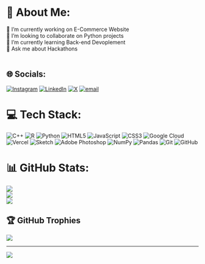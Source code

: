 # 💫 About Me:
🔭 I’m currently working on E-Commerce Website<br>👯 I’m looking to collaborate on Python projects<br>🌱 I’m currently learning Back-end Devoplement<br>💬 Ask me about Hackathons<br><br>

## 🌐 Socials:
[![Instagram](https://img.shields.io/badge/Instagram-%23E4405F.svg?logo=Instagram&logoColor=white)](https://instagram.com/@f_deshmukh13) [![LinkedIn](https://img.shields.io/badge/LinkedIn-%230077B5.svg?logo=linkedin&logoColor=white)](https://linkedin.com/in/@faizandeshmukh13) [![X](https://img.shields.io/badge/X-black.svg?logo=X&logoColor=white)](https://x.com/@f_deshmukh13) [![email](https://img.shields.io/badge/Email-D14836?logo=gmail&logoColor=white)](mailto:deshmukhfaizan13@gmail.com) 

# 💻 Tech Stack:
![C++](https://img.shields.io/badge/c++-%2300599C.svg?style=for-the-badge&logo=c%2B%2B&logoColor=white) ![R](https://img.shields.io/badge/r-%23276DC3.svg?style=for-the-badge&logo=r&logoColor=white) ![Python](https://img.shields.io/badge/python-3670A0?style=for-the-badge&logo=python&logoColor=ffdd54) ![HTML5](https://img.shields.io/badge/html5-%23E34F26.svg?style=for-the-badge&logo=html5&logoColor=white) ![JavaScript](https://img.shields.io/badge/javascript-%23323330.svg?style=for-the-badge&logo=javascript&logoColor=%23F7DF1E) ![CSS3](https://img.shields.io/badge/css3-%231572B6.svg?style=for-the-badge&logo=css3&logoColor=white) ![Google Cloud](https://img.shields.io/badge/GoogleCloud-%234285F4.svg?style=for-the-badge&logo=google-cloud&logoColor=white) ![Vercel](https://img.shields.io/badge/vercel-%23000000.svg?style=for-the-badge&logo=vercel&logoColor=white) ![Sketch](https://img.shields.io/badge/Sketch-FFB387?style=for-the-badge&logo=sketch&logoColor=black) ![Adobe Photoshop](https://img.shields.io/badge/adobe%20photoshop-%2331A8FF.svg?style=for-the-badge&logo=adobe%20photoshop&logoColor=white) ![NumPy](https://img.shields.io/badge/numpy-%23013243.svg?style=for-the-badge&logo=numpy&logoColor=white) ![Pandas](https://img.shields.io/badge/pandas-%23150458.svg?style=for-the-badge&logo=pandas&logoColor=white) ![Git](https://img.shields.io/badge/git-%23F05033.svg?style=for-the-badge&logo=git&logoColor=white) ![GitHub](https://img.shields.io/badge/github-%23121011.svg?style=for-the-badge&logo=github&logoColor=white)

# 📊 GitHub Stats:
![](https://github-readme-stats.vercel.app/api?username=faizan1317&theme=radical&hide_border=false&include_all_commits=true&count_private=true)<br/>
![](https://nirzak-streak-stats.vercel.app/?user=faizan1317&theme=radical&hide_border=false)<br/>
![](https://github-readme-stats.vercel.app/api/top-langs/?username=faizan1317&theme=radical&hide_border=false&include_all_commits=true&count_private=true&layout=compact)

## 🏆 GitHub Trophies
![](https://github-profile-trophy.vercel.app/?username=faizan1317&theme=radical&no-frame=false&no-bg=false&margin-w=4)

---
[![](https://visitcount.itsvg.in/api?id=faizan1317&icon=0&color=0)](https://visitcount.itsvg.in)

<!-- Proudly created with GPRM ( https://gprm.itsvg.in ) -->
